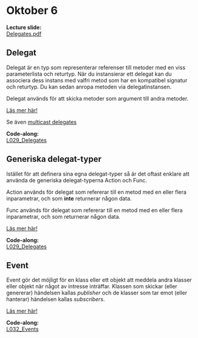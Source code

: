# Oktober 6

**Lecture slide:**  
[Delegates.pdf](https://github.com/everyloop/NET24-Csharp/blob/master/Resources/Delegates.pdf)

## Delegat

Delegat är en typ som representerar referenser till metoder med en viss parameterlista och returtyp. När du instansierar ett delegat kan du associera dess instans med valfri metod som har en kompatibel signatur och returtyp. Du kan sedan anropa metoden via delegatinstansen.

Delegat används för att skicka metoder som argument till andra metoder.

[Läs mer här!](https://learn.microsoft.com/en-us/dotnet/csharp/programming-guide/delegates/)

Se även [multicast delegates](https://www.geeksforgeeks.org/multicast-delegates-in-c-sharp/)

**Code-along:**  
[L029_Delegates](https://github.com/everyloop/NEU25G-Csharp/blob/master/Code-alongs/L029_Delegates/Program.cs)

## Generiska delegat-typer

Istället för att definera sina egna delegat-typer så är det oftast enklare att använda de generiska delegat-typerna Action<T> och Func<T>.

Action används för delegat som refererar till en metod med en eller flera inparametrar, och som **inte** returnerar någon data.

Func används för delegat som refererar till en metod med en eller flera inparametrar, och som returnerar någon data.

[Läs mer här!](https://dev.to/theramoliya/action-and-func-delegates-in-c-2mg5)

**Code-along:**  
[L029_Delegates](https://github.com/everyloop/NEU25G-Csharp/blob/master/Code-alongs/L029_Delegates/Program.cs)

## Event

Event gör det möjligt för en klass eller ett objekt att meddela andra klasser eller objekt när något av intresse inträffar. Klassen som skickar (eller genererar) händelsen kallas *publisher* och de klasser som tar emot (eller hanterar) händelsen kallas *subscribers*.

[Läs mer här!](https://learn.microsoft.com/en-us/dotnet/csharp/programming-guide/events/)

**Code-along:**  
[L032_Events](https://github.com/everyloop/NEU25G-Csharp/tree/master/Code-alongs/L032_Events)